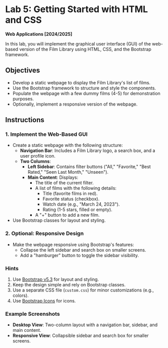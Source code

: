# Lab 5: Getting Started with HTML and CSS

**Web Applications [2024/2025]**

In this lab, you will implement the graphical user interface (GUI) of the web-based version of the Film Library using HTML, CSS, and the Bootstrap framework.

## Objectives

- Develop a static webpage to display the Film Library's list of films.
- Use the Bootstrap framework to structure and style the components.
- Populate the webpage with a few dummy films (4-5) for demonstration purposes.
- Optionally, implement a responsive version of the webpage.

## Instructions

### 1. Implement the Web-Based GUI
- Create a static webpage with the following structure:
  - **Navigation Bar**: Includes a Film Library logo, a search box, and a user profile icon.
  - **Two Columns**:
    - **Left Sidebar**: Contains filter buttons ("All," "Favorite," "Best Rated," "Seen Last Month," "Unseen").
    - **Main Content**: Displays:
      - The title of the current filter.
      - A list of films with the following details:
        - Title (favorite films in red).
        - Favorite status (checkbox).
        - Watch date (e.g., "March 24, 2023").
        - Rating (1-5 stars, filled or empty).
      - A "+" button to add a new film.
- Use Bootstrap classes for layout and styling.

### 2. Optional: Responsive Design
- Make the webpage responsive using Bootstrap's features:
  - Collapse the left sidebar and search box on smaller screens.
  - Add a "hamburger" button to toggle the sidebar visibility.

### Hints
1. Use [Bootstrap v5.3](https://getbootstrap.com/docs/5.3/getting-started/introduction/) for layout and styling.
2. Keep the design simple and rely on Bootstrap classes.
3. Use a separate CSS file (`custom.css`) for minor customizations (e.g., colors).
4. Use [Bootstrap Icons](https://icons.getbootstrap.com) for icons.

### Example Screenshots
- **Desktop View**: Two-column layout with a navigation bar, sidebar, and main content.
- **Responsive View**: Collapsible sidebar and search box for smaller screens.
